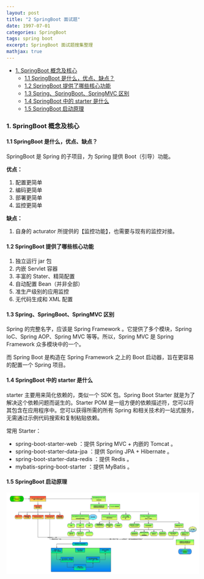 ```yaml
---
layout: post
title: "2 SpringBoot 面试题"
date: 1997-07-01
categories: SpringBoot
tags: spring boot
excerpt: SpringBoot 面试题搜集整理
mathjax: true
---
```


- [1. SpringBoot 概念及核心](#1-springboot-概念及核心)
  - [1.1 SpringBoot 是什么，优点、缺点？](#11-springboot-是什么优点缺点)
  - [1.2 SpringBoot 提供了哪些核心功能](#12-springboot-提供了哪些核心功能)
  - [1.3 Spring、SpringBoot、SpringMVC 区别](#13-springspringbootspringmvc-区别)
  - [1.4 SpringBoot 中的 starter 是什么](#14-springboot-中的-starter-是什么)
  - [1.5 SpringBoot 启动原理](#15-springboot-启动原理)

### 1. SpringBoot 概念及核心

#### 1.1 SpringBoot 是什么，优点、缺点？

SpringBoot 是 Spring 的子项目，为 Spring 提供 Boot（引导）功能。

**优点：**

1. 配置更简单
2. 编码更简单
3. 部署更简单
4. 监控更简单

**缺点：**

1. 自身的 acturator 所提供的【监控功能】，也需要与现有的监控对接。

#### 1.2 SpringBoot 提供了哪些核心功能

1. 独立运行 jar 包
2. 内嵌 Servlet 容器
3. 丰富的 Stater、精简配置
4. 自动配置 Bean（并非全部）
5. 准生产级别的应用监控
6. 无代码生成和 XML 配置

#### 1.3 Spring、SpringBoot、SpringMVC 区别

Spring 的完整名字，应该是 Spring Framework 。它提供了多个模块，Spring IoC、Spring AOP、Spring MVC 等等。所以，Spring MVC 是 Spring Framework 众多模块中的一个。

而 Spring Boot 是构造在 Spring Framework 之上的 Boot 启动器，旨在更容易的配置一个 Spring 项目。

#### 1.4 SpringBoot 中的 starter 是什么

starter 主要用来简化依赖的，类似一个 SDK 包。Spring Boot Starter 就是为了解决这个依赖问题而诞生的。Starter POM 是一组方便的依赖描述符，您可以将其包含在应用程序中。您可以获得所需的所有 Spring 和相关技术的一站式服务，无需通过示例代码搜索和复制粘贴依赖。

常用 Starter：

- spring-boot-starter-web ：提供 Spring MVC + 内嵌的 Tomcat 。
- spring-boot-starter-data-jpa ：提供 Spring JPA + Hibernate 。
- spring-boot-starter-data-redis ：提供 Redis 。
- mybatis-spring-boot-starter ：提供 MyBatis 。

#### 1.5 SpringBoot 启动原理

![](../../images/interview/springboot_start.png)
